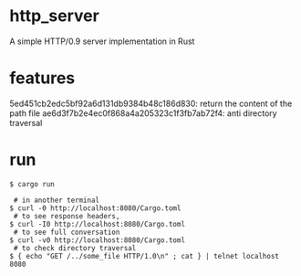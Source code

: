 # http_server
A simple HTTP/0.9 server implementation in Rust

# features

5ed451cb2edc5bf92a6d131db9384b48c186d830: return the content of the path file
ae6d3f7b2e4ec0f868a4a205323c1f3fb7ab72f4: anti directory traversal

# run

``` console
$ cargo run

 # in another terminal
$ curl -0 http://localhost:8080/Cargo.toml
 # to see response headers,
$ curl -I0 http://localhost:8080/Cargo.toml
 # to see full conversation
$ curl -v0 http://localhost:8080/Cargo.toml
 # to check directory traversal
$ { echo "GET /../some_file HTTP/1.0\n" ; cat } | telnet localhost 8080
```

